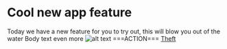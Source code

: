 # Cool new app feature
Today we have a new feature for you to try out, this will blow you out of the water
Body text even more
![alt text](https://example.com/image.png "Image 1")
===ACTION===
[Theft](app://sparta/cool_feature_link)
